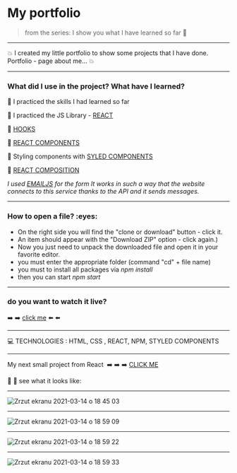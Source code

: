 <h1> My portfolio </h1>


>from the series: I show you what I have learned so far  :muscle:

----

 :collision: I created my little portfolio to show some projects that I have done.
Portfolio - page about me... :collision: 


-------

<h3>What did I use in the project? What have I learned?</h3>


:red_circle:  I practiced the skills I had learned so far

:red_circle:  I practiced the JS Library -   [REACT](https://reactjs.org/)

:red_circle:  [HOOKS](https://reactjs.org/docs/hooks-overview.html)

:red_circle:  [REACT COMPONENTS](https://reactjs.org/docs/react-component.html)

:red_circle:  Styling components with [SYLED COMPONENTS](https://styled-components.com/)

:red_circle:  [REACT COMPOSITION](https://reactjs.org/docs/composition-vs-inheritance.html)


*I used [EMAILJS](https://www.emailjs.com/docs/) for the form
It works in such a way that the website connects to this service thanks to the API and it sends messages.*

-----
<h3>How to open a file? :eyes: </h3>

* On the right side you will find the "clone or download" button - click it.
* An item should appear with the "Download ZIP" option - click again.)
* Now you just need to unpack the downloaded file and open it in your favorite editor.
* you must enter the appropriate folder (command "cd" + file name)
* you must to install all packages via *npm install*
* then you can start *npm start*
----

<h3>do you want to watch it live? </h3>

:arrow_right: :arrow_right:   [click me](http://martynakiljan.github.io/my_portfolio) :arrow_left: :arrow_left:

----


:computer: TECHNOLOGIES : HTML, CSS , REACT, NPM, STYLED COMPONENTS


----

My next small project from React   :arrow_right: :arrow_right: :arrow_right: [CLICK ME ](https://github.com/martynakil/-form---uploading-a-CSV-file-in-JS)


:mag_right: :mag_right: see what it looks like:

------

![Zrzut ekranu 2021-03-14 o 18 45 03](https://user-images.githubusercontent.com/59742201/111078888-f52ba980-84f7-11eb-8c5a-02ae85030cbf.png)


------

![Zrzut ekranu 2021-03-14 o 18 59 09](https://user-images.githubusercontent.com/59742201/111078843-c1e91a80-84f7-11eb-808f-7a1ae5ee2a3c.png)

------

![Zrzut ekranu 2021-03-14 o 18 59 22](https://user-images.githubusercontent.com/59742201/111078850-cc0b1900-84f7-11eb-86bb-6d369f78d472.png)

------

![Zrzut ekranu 2021-03-14 o 18 59 33](https://user-images.githubusercontent.com/59742201/111078867-dd542580-84f7-11eb-854f-53be10f9eed7.png)



